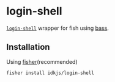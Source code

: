 # login-shell

[`login-shell`](https://github.com/peterpme/dotfiles/blob/master/bin/login-shell) wrapper for fish using [bass](https://github.com/edc/bass).

## Installation

Using [fisher](https://github.com/jorgebucaran/fisher)(recommended)

```
fisher install idkjs/login-shell
```

